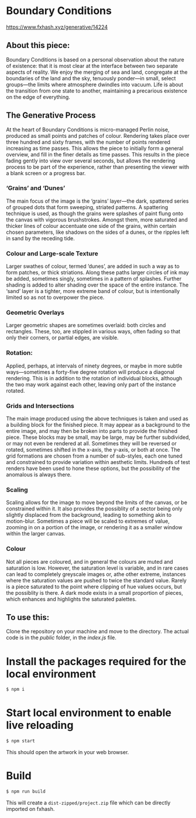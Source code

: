 # Boundary Conditions

https://www.fxhash.xyz/generative/14224

## About this piece:

Boundary Conditions is based on a personal observation about the nature of existence: that it is most clear at the interface between two separate aspects of reality. We enjoy the merging of sea and land, congregate at the boundaries of the land and the sky, tenuously ponder—in small, select groups—the limits where atmosphere dwindles into vacuum. Life is about the transition from one state to another, maintaining a precarious existence on the edge of everything.

## The Generative Process

At the heart of Boundary Conditions is micro-managed Perlin noise, produced as small points and patches of colour. Rendering takes place over three hundred and sixty frames, with the number of points rendered increasing as time passes. This allows the piece to initially form a general overview, and fill in the finer details as time passes. This results in the piece fading gently into view over several seconds, but allows the rendering process to be part of the experience, rather than presenting the viewer with a blank screen or a progress bar.

### ‘Grains’ and ‘Dunes’

The main focus of the image is the ‘grains’ layer—the dark, spattered series of grouped dots that form sweeping, striated patterns. A spattering technique is used, as though the grains were splashes of paint flung onto the canvas with vigorous brushstrokes. Amongst them, more saturated and thicker lines of colour accentuate one side of the grains, within certain chosen parameters, like shadows on the sides of a dunes, or the ripples left in sand by the receding tide.

### Colour and Large-scale Texture

Larger swathes of colour, termed ’dunes’, are added in such a way as to form patches, or thick striations. Along these paths larger circles of ink may be added, sometimes singly, sometimes in a pattern of splashes. Further shading is added to alter shading over the space of the entire instance. The ‘sand’ layer is a tighter, more extreme band of colour, but is intentionally limited so as not to overpower the piece.

### Geometric Overlays

Larger geometric shapes are sometimes overlaid: both circles and rectangles. These, too, are stippled in various ways, often fading so that only their corners, or partial edges, are visible.

### Rotation:

Applied, perhaps, at intervals of ninety degrees, or maybe in more subtle ways—sometimes a forty-five degree rotation will produce a diagonal rendering. This is in addition to the rotation of individual blocks, although the two may work against each other, leaving only part of the instance rotated.

### Grids and Intersections

The main image produced using the above techniques is taken and used as a building block for the finished piece. It may appear as a background to the entire image, and may then be broken into parts to provide the finished piece. These blocks may be small, may be large, may be further subdivided, or may not even be rendered at all. Sometimes they will be reversed or rotated, sometimes shifted in the x-axis, the y-axis, or both at once. The grid formations are chosen from a number of sub-styles, each one tuned and constrained to provide variation within aesthetic limits. Hundreds of test renders have been used to hone these options, but the possibility of the anomalous is always there.

### Scaling

Scaling allows for the image to move beyond the limits of the canvas, or be constrained within it. It also provides the possiblity of a sector being only slightly displaced from the background, leading to something akin to motion-blur. Sometimes a piece will be scaled to extremes of value, zooming in on a portion of the image, or rendering it as a smaller window within the larger canvas.

### Colour

Not all pieces are coloured, and in general the colours are muted and saturation is low. However, the saturation level is variable, and in rare cases can lead to completely greyscale images or, athe other extreme, instances where the saturation values are pushed to twice the standard value. Rarely is a piece saturated to the point where clipping of hue values occurs, but the possiblity is there. A dark mode exists in a small proportion of pieces, which enhances and highlights the saturated palettes.

## To use this:

Clone the repository on your machine and move to the directory. The actual code is in the *public* folder, in the *index.js* file.

# Install the packages required for the local environment
```sh
$ npm i
```

# Start local environment to enable live reloading

```sh
$ npm start
```

This should open the artwork in your web browser.

# Build

```sh
$ npm run build
```

This will create a `dist-zipped/project.zip` file which can be directly imported on fxhash.